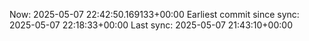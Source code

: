 Now: 2025-05-07 22:42:50.169133+00:00 Earliest commit since sync: 2025-05-07 22:18:33+00:00 Last sync: 2025-05-07 21:43:10+00:00
